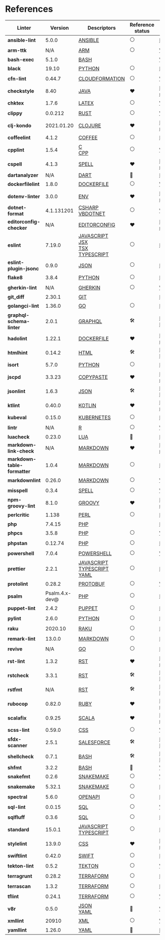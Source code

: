 <!-- This file has been automatically generated by build.py (generate_documentation_all_linters method) -->
<!-- markdownlint-disable -->

# References

| Linter                       | Version        | Descriptors                                                                                                                                                                    | Reference status    | URL                                                                                                                                                  |
|------------------------------|----------------|--------------------------------------------------------------------------------------------------------------------------------------------------------------------------------|---------------------|------------------------------------------------------------------------------------------------------------------------------------------------------|
| **ansible-lint**             | 5.0.0          | [ANSIBLE](descriptors/ansible_ansible_lint.md)                                                                                                                                 | :white_circle:      | [Repository](https://github.com/ansible/ansible-lint){target=_blank}                                                                                 |
| **arm-ttk**                  | N/A            | [ARM](descriptors/arm_arm_ttk.md)                                                                                                                                              | :white_circle:      | [Web Site](https://github.com/Azure/arm-ttk){target=_blank}                                                                                          |
| **bash-exec**                | 5.1.0          | [BASH](descriptors/bash_bash_exec.md)                                                                                                                                          | <!-- -->            | [Web Site](https://tiswww.case.edu/php/chet/bash/bashtop.html){target=_blank}                                                                        |
| **black**                    | 19.10          | [PYTHON](descriptors/python_black.md)                                                                                                                                          | :white_circle:      | [Repository](https://github.com/psf/black){target=_blank}                                                                                            |
| **cfn-lint**                 | 0.44.7         | [CLOUDFORMATION](descriptors/cloudformation_cfn_lint.md)                                                                                                                       | :white_circle:      | [Web Site](https://github.com/martysweet/cfn-lint){target=_blank}                                                                                    |
| **checkstyle**               | 8.40           | [JAVA](descriptors/java_checkstyle.md)                                                                                                                                         | :heart:             | [Mega-Linter reference](https://checkstyle.sourceforge.io/index.html#Related_Tools_Active_Tools){target=_blank}                                      |
| **chktex**                   | 1.7.6          | [LATEX](descriptors/latex_chktex.md)                                                                                                                                           | :white_circle:      | [Web Site](https://www.nongnu.org/chktex){target=_blank}                                                                                             |
| **clippy**                   | 0.0.212        | [RUST](descriptors/rust_clippy.md)                                                                                                                                             | :white_circle:      | [Web Site](https://github.com/rust-lang/rust-clippy){target=_blank}                                                                                  |
| **clj-kondo**                | 2021.01.20     | [CLOJURE](descriptors/clojure_clj_kondo.md)                                                                                                                                    | :heart:             | [Mega-Linter reference](https://github.com/borkdude/clj-kondo/blob/master/doc/ci-integration.md#github){target=_blank}                               |
| **coffeelint**               | 4.1.2          | [COFFEE](descriptors/coffee_coffeelint.md)                                                                                                                                     | :white_circle:      | [Repository](https://github.com/clutchski/coffeelint){target=_blank}                                                                                 |
| **cpplint**                  | 1.5.4          | [C](descriptors/c_cpplint.md)<br/> [CPP](descriptors/cpp_cpplint.md)                                                                                                           | :white_circle:      | [Web Site](https://github.com/cpplint/cpplint){target=_blank}                                                                                        |
| **cspell**                   | 4.1.3          | [SPELL](descriptors/spell_cspell.md)                                                                                                                                           | :heart:             | [Mega-Linter reference](https://github.com/streetsidesoftware/cspell/tree/master/packages/cspell#mega-linter){target=_blank}                         |
| **dartanalyzer**             | N/A            | [DART](descriptors/dart_dartanalyzer.md)                                                                                                                                       | :no_entry_sign:     | [Repository](https://github.com/dart-lang/sdk){target=_blank}                                                                                        |
| **dockerfilelint**           | 1.8.0          | [DOCKERFILE](descriptors/dockerfile_dockerfilelint.md)                                                                                                                         | :white_circle:      | [Web Site](https://github.com/replicatedhq/dockerfilelint){target=_blank}                                                                            |
| **dotenv-linter**            | 3.0.0          | [ENV](descriptors/env_dotenv_linter.md)                                                                                                                                        | :heart:             | [Mega-Linter reference](https://dotenv-linter.github.io/#/integrations/mega_linter){target=_blank}                                                   |
| **dotnet-format**            | 4.1.131201     | [CSHARP](descriptors/csharp_dotnet_format.md)<br/> [VBDOTNET](descriptors/vbdotnet_dotnet_format.md)                                                                           | :white_circle:      | [Web Site](https://github.com/dotnet/format){target=_blank}                                                                                          |
| **editorconfig-checker**     | N/A            | [EDITORCONFIG](descriptors/editorconfig_editorconfig_checker.md)                                                                                                               | :heart:             | [Mega-Linter reference](https://github.com/editorconfig-checker/editorconfig-checker#mega-linter){target=_blank}                                     |
| **eslint**                   | 7.19.0         | [JAVASCRIPT](descriptors/javascript_eslint.md)<br/> [JSX](descriptors/jsx_eslint.md)<br/> [TSX](descriptors/tsx_eslint.md)<br/> [TYPESCRIPT](descriptors/typescript_eslint.md) | :white_circle:      | [Repository](https://github.com/eslint/eslint){target=_blank}                                                                                        |
| **eslint-plugin-jsonc**      | 0.9.0          | [JSON](descriptors/json_eslint_plugin_jsonc.md)                                                                                                                                | :white_circle:      | [Repository](https://github.com/ota-meshi/eslint-plugin-jsonc){target=_blank}                                                                        |
| **flake8**                   | 3.8.4          | [PYTHON](descriptors/python_flake8.md)                                                                                                                                         | :white_circle:      | [Repository](https://github.com/PyCQA/flake8){target=_blank}                                                                                         |
| **gherkin-lint**             | N/A            | [GHERKIN](descriptors/gherkin_gherkin_lint.md)                                                                                                                                 | :white_circle:      | [Web Site](https://github.com/vsiakka/gherkin-lint){target=_blank}                                                                                   |
| **git_diff**                 | 2.30.1         | [GIT](descriptors/git_git_diff.md)                                                                                                                                             | <!-- -->            | [Repository](https://github.com/git/git){target=_blank}                                                                                              |
| **golangci-lint**            | 1.36.0         | [GO](descriptors/go_golangci_lint.md)                                                                                                                                          | :white_circle:      | [Repository](https://github.com/golangci/golangci-lint){target=_blank}                                                                               |
| **graphql-schema-linter**    | 2.0.1          | [GRAPHQL](descriptors/graphql_graphql_schema_linter.md)                                                                                                                        | :hammer_and_wrench: | [Pull Request](https://github.com/cjoudrey/graphql-schema-linter/pull/272){target=_blank}                                                            |
| **hadolint**                 | 1.22.1         | [DOCKERFILE](descriptors/dockerfile_hadolint.md)                                                                                                                               | :heart:             | [Mega-Linter reference](https://github.com/hadolint/hadolint/blob/master/docs/INTEGRATION.md#mega-linter){target=_blank}                             |
| **htmlhint**                 | 0.14.2         | [HTML](descriptors/html_htmlhint.md)                                                                                                                                           | :hammer_and_wrench: | [Pull Request](https://github.com/htmlhint/HTMLHint/pull/579/files){target=_blank}                                                                   |
| **isort**                    | 5.7.0          | [PYTHON](descriptors/python_isort.md)                                                                                                                                          | :white_circle:      | [Repository](https://github.com/PyCQA/isort){target=_blank}                                                                                          |
| **jscpd**                    | 3.3.23         | [COPYPASTE](descriptors/copypaste_jscpd.md)                                                                                                                                    | :heart:             | [Mega-Linter reference](https://github.com/kucherenko/jscpd#who-uses-jscpd){target=_blank}                                                           |
| **jsonlint**                 | 1.6.3          | [JSON](descriptors/json_jsonlint.md)                                                                                                                                           | :hammer_and_wrench: | [Pull Request](https://github.com/zaach/jsonlint/pull/127){target=_blank}                                                                            |
| **ktlint**                   | 0.40.0         | [KOTLIN](descriptors/kotlin_ktlint.md)                                                                                                                                         | :heart:             | [Mega-Linter reference](https://github.com/pinterest/ktlint#-with-continuous-integration){target=_blank}                                             |
| **kubeval**                  | 0.15.0         | [KUBERNETES](descriptors/kubernetes_kubeval.md)                                                                                                                                | :white_circle:      | [Repository](https://github.com/instrumenta/kubeval){target=_blank}                                                                                  |
| **lintr**                    | N/A            | [R](descriptors/r_lintr.md)                                                                                                                                                    | :white_circle:      | [Web Site](https://github.com/jimhester/lintr){target=_blank}                                                                                        |
| **luacheck**                 | 0.23.0         | [LUA](descriptors/lua_luacheck.md)                                                                                                                                             | :no_entry_sign:     | [Repository](https://github.com/luarocks/luacheck){target=_blank}                                                                                    |
| **markdown-link-check**      | N/A            | [MARKDOWN](descriptors/markdown_markdown_link_check.md)                                                                                                                        | :heart:             | [Mega-Linter reference](https://github.com/tcort/markdown-link-check#run-in-other-tools){target=_blank}                                              |
| **markdown-table-formatter** | 1.0.4          | [MARKDOWN](descriptors/markdown_markdown_table_formatter.md)                                                                                                                   | :white_circle:      | [Repository](https://github.com/nvuillam/markdown-table-formatter){target=_blank}                                                                    |
| **markdownlint**             | 0.26.0         | [MARKDOWN](descriptors/markdown_markdownlint.md)                                                                                                                               | :white_circle:      | [Web Site](https://github.com/DavidAnson/markdownlint){target=_blank}                                                                                |
| **misspell**                 | 0.3.4          | [SPELL](descriptors/spell_misspell.md)                                                                                                                                         | :white_circle:      | [Web Site](https://github.com/client9/misspell){target=_blank}                                                                                       |
| **npm-groovy-lint**          | 8.1.0          | [GROOVY](descriptors/groovy_npm_groovy_lint.md)                                                                                                                                | :heart:             | [Mega-Linter reference](https://nvuillam.github.io/npm-groovy-lint/#mega-linter){target=_blank}                                                      |
| **perlcritic**               | 1.138          | [PERL](descriptors/perl_perlcritic.md)                                                                                                                                         | :white_circle:      | [Repository](https://github.com/Perl-Critic/Perl-Critic){target=_blank}                                                                              |
| **php**                      | 7.4.15         | [PHP](descriptors/php_php.md)                                                                                                                                                  | <!-- -->            | [Repository](https://github.com/php/php-src){target=_blank}                                                                                          |
| **phpcs**                    | 3.5.8          | [PHP](descriptors/php_phpcs.md)                                                                                                                                                | :white_circle:      | [Web Site](https://github.com/squizlabs/PHP_CodeSniffer){target=_blank}                                                                              |
| **phpstan**                  | 0.12.74        | [PHP](descriptors/php_phpstan.md)                                                                                                                                              | :white_circle:      | [Repository](https://github.com/phpstan/phpstan){target=_blank}                                                                                      |
| **powershell**               | 7.0.4          | [POWERSHELL](descriptors/powershell_powershell.md)                                                                                                                             | :white_circle:      | [Web Site](https://github.com/PowerShell/PSScriptAnalyzer){target=_blank}                                                                            |
| **prettier**                 | 2.2.1          | [JAVASCRIPT](descriptors/javascript_prettier.md)<br/> [TYPESCRIPT](descriptors/typescript_prettier.md)<br/> [YAML](descriptors/yaml_prettier.md)                               | :white_circle:      | [Repository](https://github.com/prettier/prettier){target=_blank}                                                                                    |
| **protolint**                | 0.28.2         | [PROTOBUF](descriptors/protobuf_protolint.md)                                                                                                                                  | :white_circle:      | [Web Site](https://github.com/yoheimuta/protolint){target=_blank}                                                                                    |
| **psalm**                    | Psalm.4.x-dev@ | [PHP](descriptors/php_psalm.md)                                                                                                                                                | :white_circle:      | [Repository](https://github.com/vimeo/psalm){target=_blank}                                                                                          |
| **puppet-lint**              | 2.4.2          | [PUPPET](descriptors/puppet_puppet_lint.md)                                                                                                                                    | :white_circle:      | [Repository](https://github.com/rodjek/puppet-lint){target=_blank}                                                                                   |
| **pylint**                   | 2.6.0          | [PYTHON](descriptors/python_pylint.md)                                                                                                                                         | :white_circle:      | [Repository](https://github.com/PyCQA/pylint){target=_blank}                                                                                         |
| **raku**                     | 2020.10        | [RAKU](descriptors/raku_raku.md)                                                                                                                                               | :white_circle:      | [Repository](https://github.com/rakudo/rakudo){target=_blank}                                                                                        |
| **remark-lint**              | 13.0.0         | [MARKDOWN](descriptors/markdown_remark_lint.md)                                                                                                                                | :white_circle:      | [Repository](https://github.com/remarkjs/remark-lint){target=_blank}                                                                                 |
| **revive**                   | N/A            | [GO](descriptors/go_revive.md)                                                                                                                                                 | :white_circle:      | [Repository](https://github.com/mgechev/revive){target=_blank}                                                                                       |
| **rst-lint**                 | 1.3.2          | [RST](descriptors/rst_rst_lint.md)                                                                                                                                             | :heart:             | [Mega-Linter reference](https://github.com/twolfson/restructuredtext-lint/wiki/Integration-in-other-tools#integration-in-other-tools){target=_blank} |
| **rstcheck**                 | 3.3.1          | [RST](descriptors/rst_rstcheck.md)                                                                                                                                             | :hammer_and_wrench: | [Pull Request](https://github.com/myint/rstcheck/pull/73){target=_blank}                                                                             |
| **rstfmt**                   | N/A            | [RST](descriptors/rst_rstfmt.md)                                                                                                                                               | :hammer_and_wrench: | [Pull Request](https://github.com/dzhu/rstfmt/pull/1){target=_blank}                                                                                 |
| **rubocop**                  | 0.82.0         | [RUBY](descriptors/ruby_rubocop.md)                                                                                                                                            | :heart:             | [Mega-Linter reference](https://docs.rubocop.org/rubocop/integration_with_other_tools.html#mega-linter-integration){target=_blank}                   |
| **scalafix**                 | 0.9.25         | [SCALA](descriptors/scala_scalafix.md)                                                                                                                                         | :heart:             | [Mega-Linter reference](https://scalacenter.github.io/scalafix/docs/users/installation.html#plugins-for-other-build-tools){target=_blank}            |
| **scss-lint**                | 0.59.0         | [CSS](descriptors/css_scss_lint.md)                                                                                                                                            | :white_circle:      | [Web Site](https://github.com/sds/scss-lint){target=_blank}                                                                                          |
| **sfdx-scanner**             | 2.5.1          | [SALESFORCE](descriptors/salesforce_sfdx_scanner.md)                                                                                                                           | :hammer_and_wrench: | [Pull Request](https://github.com/forcedotcom/sfdx-scanner/pull/307){target=_blank}                                                                  |
| **shellcheck**               | 0.7.1          | [BASH](descriptors/bash_shellcheck.md)                                                                                                                                         | :hammer_and_wrench: | [Pull Request](https://github.com/koalaman/shellcheck/pull/2076){target=_blank}                                                                      |
| **shfmt**                    | 3.2.2          | [BASH](descriptors/bash_shfmt.md)                                                                                                                                              | :no_entry_sign:     | [Web Site](https://github.com/mvdan/sh){target=_blank}                                                                                               |
| **snakefmt**                 | 0.2.6          | [SNAKEMAKE](descriptors/snakemake_snakefmt.md)                                                                                                                                 | :white_circle:      | [Web Site](https://github.com/snakemake/snakefmt){target=_blank}                                                                                     |
| **snakemake**                | 5.32.1         | [SNAKEMAKE](descriptors/snakemake_snakemake.md)                                                                                                                                | :white_circle:      | [Repository](https://github.com/snakemake/snakemake){target=_blank}                                                                                  |
| **spectral**                 | 5.6.0          | [OPENAPI](descriptors/openapi_spectral.md)                                                                                                                                     | :white_circle:      | [Repository](https://github.com/stoplightio/spectral){target=_blank}                                                                                 |
| **sql-lint**                 | 0.0.15         | [SQL](descriptors/sql_sql_lint.md)                                                                                                                                             | :white_circle:      | [Web Site](https://github.com/joereynolds/sql-lint){target=_blank}                                                                                   |
| **sqlfluff**                 | 0.3.6          | [SQL](descriptors/sql_sqlfluff.md)                                                                                                                                             | :white_circle:      | [Repository](https://github.com/sqlfluff/sqlfluff){target=_blank}                                                                                    |
| **standard**                 | 15.0.1         | [JAVASCRIPT](descriptors/javascript_standard.md)<br/> [TYPESCRIPT](descriptors/typescript_standard.md)                                                                         | :white_circle:      | [Repository](https://github.com/standard/standard){target=_blank}                                                                                    |
| **stylelint**                | 13.9.0         | [CSS](descriptors/css_stylelint.md)                                                                                                                                            | :heart:             | [Mega-Linter reference](https://stylelint.io/user-guide/integrations/other#analysis-platform-engines){target=_blank}                                 |
| **swiftlint**                | 0.42.0         | [SWIFT](descriptors/swift_swiftlint.md)                                                                                                                                        | :white_circle:      | [Repository](https://github.com/realm/SwiftLint){target=_blank}                                                                                      |
| **tekton-lint**              | 0.5.2          | [TEKTON](descriptors/tekton_tekton_lint.md)                                                                                                                                    | :white_circle:      | [Web Site](https://github.com/IBM/tekton-lint){target=_blank}                                                                                        |
| **terragrunt**               | 0.28.2         | [TERRAFORM](descriptors/terraform_terragrunt.md)                                                                                                                               | :white_circle:      | [Repository](https://github.com/gruntwork-io/terragrunt){target=_blank}                                                                              |
| **terrascan**                | 1.3.2          | [TERRAFORM](descriptors/terraform_terrascan.md)                                                                                                                                | :white_circle:      | [Repository](https://github.com/accurics/terrascan){target=_blank}                                                                                   |
| **tflint**                   | 0.24.1         | [TERRAFORM](descriptors/terraform_tflint.md)                                                                                                                                   | :white_circle:      | [Web Site](https://github.com/terraform-linters/tflint){target=_blank}                                                                               |
| **v8r**                      | 0.5.0          | [JSON](descriptors/json_v8r.md)<br/> [YAML](descriptors/yaml_v8r.md)                                                                                                           | :no_entry_sign:     | [Web Site](https://github.com/chris48s/v8r){target=_blank}                                                                                           |
| **xmllint**                  | 20910          | [XML](descriptors/xml_xmllint.md)                                                                                                                                              | :white_circle:      | [Web Site](http://xmlsoft.org/xmllint.html){target=_blank}                                                                                           |
| **yamllint**                 | 1.26.0         | [YAML](descriptors/yaml_yamllint.md)                                                                                                                                           | :no_entry_sign:     | [Repository](https://github.com/adrienverge/yamllint){target=_blank}                                                                                 |
